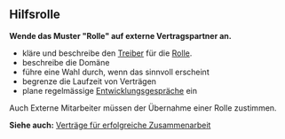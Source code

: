 ## Hilfsrolle

**Wende das Muster "Rolle" auf externe Vertragspartner an.**

- kläre und beschreibe den [Treiber](glossary:organizational-driver) für die [Rolle](section:role).
- beschreibe die Domäne
- führe eine Wahl durch, wenn das sinnvoll erscheint
- begrenze die Laufzeit von Verträgen
- plane regelmässige [Entwicklungsgespräche](section:peer-review) ein

Auch Externe Mitarbeiter müssen der Übernahme einer Rolle zustimmen.

**Siehe auch:** [Verträge für erfolgreiche Zusammenarbeit](section:contract-for-successful-collaboration)